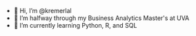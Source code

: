 - 👋 Hi, I’m @kremerlal
- 👀 I’m halfway through my Business Analytics Master's at UVA
- 🌱 I’m currently learning Python, R, and SQL

<!---
kremerlal/kremerlal is a ✨ special ✨ repository because its `README.md` (this file) appears on your GitHub profile.
You can click the Preview link to take a look at your changes.
--->
